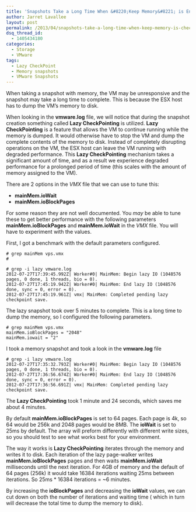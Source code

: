 ```yaml
---
title: 'Snapshots Take a Long Time When &#8220;Keep Memory&#8221; is Enabled'
author: Jarret Lavallee
layout: post
permalink: /2013/04/snapshots-take-a-long-time-when-keep-memory-is-checked/
dsq_thread_id:
  - 1405434180
categories:
  - Storage
  - VMware
tags:
  - Lazy CheckPoint
  - Memory snapshots
  - VMware Snapshots
---
```

When taking a snapshot with memory, the VM may be unresponsive and the snapshot may take a long time to complete. This is because the ESX host has to dump the VM&#8217;s memory to disk.

When looking in the **vmware.log** file, we will notice that during the snapshot creation something called **Lazy CheckPointing** is utilized. **Lazy CheckPointing** is a feature that allows the VM to continue running while the memory is dumped. It would otherwise have to stop the VM and dump the complete contents of the memory to disk. Instead of completely disrupting operations on the VM, the ESX host can leave the VM running with degraded performance. This **Lazy CheckPointing** mechanism takes a significant amount of time, and as a result we experience degraded performance for a prolonged period of time (this scales with the amount of memory assigned to the VM).

There are 2 options in the *VMX* file that we can use to tune this:

*   **mainMem.ioWait**
*   **mainMem.ioBlockPages**

For some reason they are not well documented. You *may* be able to tune these to get better performance with the following parameters **mainMem.ioBlockPages** and **mainMem.ioWait** in the *VMX* file. You will have to experiment with the values.

First, I got a benchmark with the default parameters configured.

    # grep mainMem vps.vmx 
    # 
    
    # grep -i lazy vmware.log 
    2012-07-27T17:39:45.992Z| Worker#0| MainMem: Begin lazy IO (1048576 pages, 0 done, 1 threads, bio = 0). 
    2012-07-27T17:45:19.942Z| Worker#0| MainMem: End lazy IO (1048576 done, sync = 0, error = 0). 
    2012-07-27T17:45:19.961Z| vmx| MainMem: Completed pending lazy checkpoint save. 
    

The lazy snapshot took over 5 minutes to complete. This is a long time to dump the memory, so I configured the following parameters.

    # grep mainMem vps.vmx 
    mainMem.ioBlockPages = "2048" 
    mainMem.iowait = "2" 
    

I took a memory snapshot and took a look in the **vmware.log** file

    # grep -i lazy vmware.log 
    2012-07-27T17:35:32.793Z| Worker#0| MainMem: Begin lazy IO (1048576 pages, 0 done, 1 threads, bio = 0). 
    2012-07-27T17:36:56.674Z| Worker#0| MainMem: End lazy IO (1048576 done, sync = 0, error = 0). 
    2012-07-27T17:36:56.691Z| vmx| MainMem: Completed pending lazy checkpoint save. 
    

The **Lazy CheckPointing** took 1 minute and 24 seconds, which saves me about 4 minutes.

By default **mainMem.ioBlockPages** is set to 64 pages. Each page is 4k, so 64 would be 256k and 2048 pages would be 8MB. The **ioWait** is set to 25ms by default. The array will preform differently with different write sizes, so you should test to see what works best for your environment.

The way it works is **Lazy CheckPointing** iterates through the memory and writes it to disk. Each iteration of the lazy page-walker writes **mainMem.ioBlockPages** pages and then waits **mainMem.ioWait** milliseconds until the next iteration. For 4GB of memory and the default of 64 pages (256k) it would take 16384 iterations waiting 25ms between iterations. So 25ms * 16384 iterations = ~6 minutes.

By increasing the **ioBlockPages** and decreasing the **ioWait** values, we can cut down on both the number of iterations and waiting time ( which in turn will decrease the total time to dump the memory to disk).

